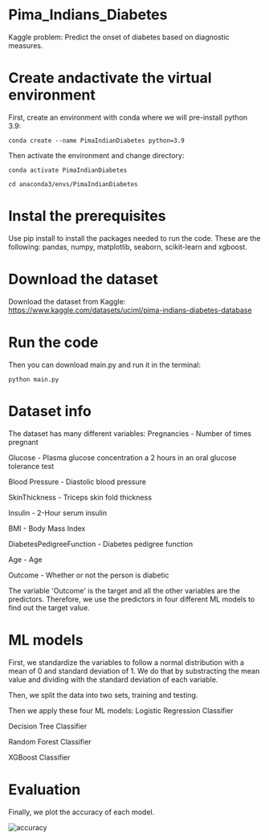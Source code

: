 # Pima_Indians_Diabetes
Kaggle problem: Predict the onset of diabetes based on diagnostic measures.

# Create andactivate the virtual environment
First, create an environment with conda where we will pre-install python 3.9:

```
conda create --name PimaIndianDiabetes python=3.9
```

Then activate the environment and change directory:

```
conda activate PimaIndianDiabetes

cd anaconda3/envs/PimaIndianDiabetes
```

# Instal the prerequisites

Use pip install to install the packages needed to run the code. These are the following:
pandas, numpy, matplotlib, seaborn, scikit-learn and xgboost.

# Download the dataset

Download the dataset from Kaggle: https://www.kaggle.com/datasets/uciml/pima-indians-diabetes-database

# Run the code

Then you can download main.py and run it in the terminal:

```
python main.py
```

# Dataset info

The dataset has many different variables:
Pregnancies - Number of times pregnant

Glucose - Plasma glucose concentration a 2 hours in an oral glucose tolerance test

Blood Pressure - Diastolic blood pressure

SkinThickness - Triceps skin fold thickness

Insulin - 2-Hour serum insulin

BMI - Body Mass Index

DiabetesPedigreeFunction - Diabetes pedigree function

Age - Age

Outcome - Whether or not the person is diabetic

The variable 'Outcome' is the target and all the other variables are the predictors. 
Therefore, we use the predictors in four different ML models to find out the target value.

# ML models

First, we standardize the variables to follow a normal distribution with a mean of 0 and standard deviation of 1.
We do that by substracting the mean value and dividing with the standard deviation of each variable.

Then, we split the data into two sets, training and testing.

Then we apply these four ML models:
Logistic Regression Classifier

Decision Tree Classifier

Random Forest Classifier

XGBoost Classifier

# Evaluation

Finally, we plot the accuracy of each model.

![accuracy](https://user-images.githubusercontent.com/24894934/170034817-df46567b-18be-4be4-90d2-bfd51ce4bff9.png)
